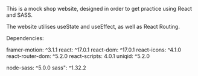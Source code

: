 This is a mock shop website, designed in order to get practice using React and SASS. 

The website utilises useState and useEffect, as well as React Routing. 

Dependencies:

framer-motion: ^3.1.1
  react: ^17.0.1
react-dom: ^17.0.1
react-icons: ^4.1.0
react-router-dom: ^5.2.0
react-scripts: 4.0.1
uniqid: ^5.2.0

node-sass: ^5.0.0
sass": ^1.32.2
